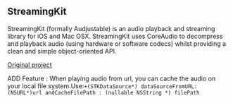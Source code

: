 ## StreamingKit

StreamingKit (formally Audjustable) is an audio playback and streaming library for iOS and Mac OSX.  StreamingKit uses CoreAudio to decompress and playback audio (using hardware or software codecs) whilst providing a clean and simple object-oriented API.

[Original project](https://github.com/tumtumtum/StreamingKit)

ADD Feature :
When playing audio from url, you can cache the audio on your local file system.Use:`+(STKDataSource*) dataSourceFromURL:(NSURL*)url andCacheFilePath : (nullable NSString *) filePath`
